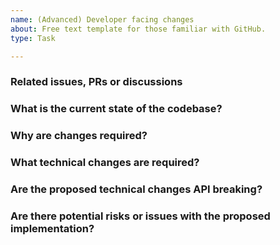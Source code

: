 ```yaml
---
name: (Advanced) Developer facing changes
about: Free text template for those familiar with GitHub.
type: Task

---
```


### Related issues, PRs or discussions

### What is the current state of the codebase?

### Why are changes required?

### What technical changes are required?

### Are the proposed technical changes API breaking?

### Are there potential risks or issues with the proposed implementation?
